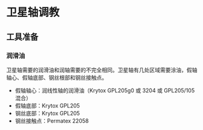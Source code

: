 # 卫星轴调教

## 工具准备

### 润滑油

卫星轴需要的润滑油和润轴需要的不完全相同。卫星轴有几处区域需要涂油，假轴轴心、假轴底部、钢丝根部和钢丝接触点。

* 假轴轴心：润线性轴的润滑油（Krytox GPL205g0 或 3204 或 GPL205/105 混合）
* 假轴底部：Krytox GPL205
* 钢丝底部：Krytox GPL205
* 钢丝接触点：Permatex 22058

